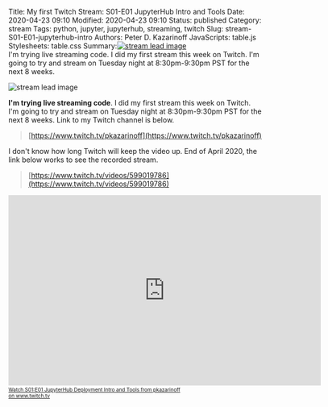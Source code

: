 Title: My first Twitch Stream: S01-E01 JupyterHub Intro and Tools
Date: 2020-04-23 09:10
Modified: 2020-04-23 09:10
Status: published
Category: stream
Tags: python, jupyter, jupyterhub, streaming, twitch
Slug: stream-S01-E01-jupyterhub-intro
Authors: Peter D. Kazarinoff
JavaScripts: table.js
Stylesheets: table.css
Summary:[![stream lead image]({static}/posts/stream/images/stream_lead_image.png)]({filename}/posts/stream/stream-2020-S01-E01.md)<br>I'm trying live streaming code. I did my first stream this week on Twitch. I'm going to try and stream on Tuesday night at 8:30pm-9:30pm PST for the next 8 weeks.

![stream lead image]({static}/posts/stream/images/stream_lead_image.png)

**I'm trying live streaming code**. I did my first stream this week on Twitch. I'm going to try and stream on Tuesday night at 8:30pm-9:30pm PST for the next 8 weeks. Link to my Twitch channel is below.

 > [https://www.twitch.tv/pkazarinoff](https://www.twitch.tv/pkazarinoff)

I don't know how long Twitch will keep the video up. End of April 2020, the link below works to see the recorded stream.

 > [https://www.twitch.tv/videos/599019786](https://www.twitch.tv/videos/599019786)

<iframe src="https://player.twitch.tv/?autoplay=false&t=00h04m48s&video=v599019786" frameborder="0" allowfullscreen="true" scrolling="no" height="378" width="620"></iframe><a href="https://www.twitch.tv/videos/599019786?t=00h04m46s&tt_content=text_link&tt_medium=vod_embed" style="padding:2px 0px 4px; display:block; width:345px; font-weight:normal; font-size:10px; text-decoration:underline;">Watch S01:E01 JupyterHub Deployment Intro and Tools from pkazarinoff on www.twitch.tv</a>
